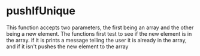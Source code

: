 # pushIfUnique
This function accepts two parameters, the first being an array and the other being a new element. The functions first test to see if the new element is in the array. if it is prints a message telling the user it is already in the array, and if it isn't pushes the new element to the array 
